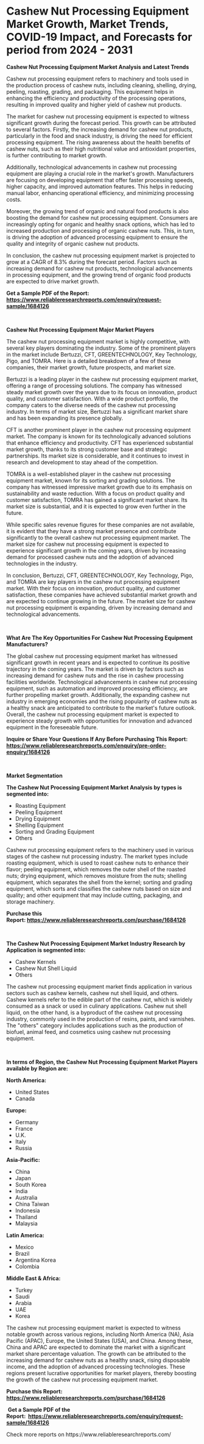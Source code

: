 <p><h1>Cashew Nut Processing Equipment Market Growth, Market Trends, COVID-19 Impact, and Forecasts for period from 2024 - 2031</h1></p><p><strong>Cashew Nut Processing Equipment Market Analysis and Latest Trends</strong></p>
<p><p>Cashew nut processing equipment refers to machinery and tools used in the production process of cashew nuts, including cleaning, shelling, drying, peeling, roasting, grading, and packaging. This equipment helps in enhancing the efficiency and productivity of the processing operations, resulting in improved quality and higher yield of cashew nut products.</p><p>The market for cashew nut processing equipment is expected to witness significant growth during the forecast period. This growth can be attributed to several factors. Firstly, the increasing demand for cashew nut products, particularly in the food and snack industry, is driving the need for efficient processing equipment. The rising awareness about the health benefits of cashew nuts, such as their high nutritional value and antioxidant properties, is further contributing to market growth.</p><p>Additionally, technological advancements in cashew nut processing equipment are playing a crucial role in the market's growth. Manufacturers are focusing on developing equipment that offer faster processing speeds, higher capacity, and improved automation features. This helps in reducing manual labor, enhancing operational efficiency, and minimizing processing costs.</p><p>Moreover, the growing trend of organic and natural food products is also boosting the demand for cashew nut processing equipment. Consumers are increasingly opting for organic and healthy snack options, which has led to increased production and processing of organic cashew nuts. This, in turn, is driving the adoption of advanced processing equipment to ensure the quality and integrity of organic cashew nut products.</p><p>In conclusion, the cashew nut processing equipment market is projected to grow at a CAGR of 8.3% during the forecast period. Factors such as increasing demand for cashew nut products, technological advancements in processing equipment, and the growing trend of organic food products are expected to drive market growth.</p></p>
<p><strong>Get a Sample PDF of the Report:&nbsp; <a href="https://www.reliableresearchreports.com/enquiry/request-sample/1684126">https://www.reliableresearchreports.com/enquiry/request-sample/1684126</a></strong></p>
<p>&nbsp;</p>
<p><strong>Cashew Nut Processing Equipment Major Market Players</strong></p>
<p><p>The cashew nut processing equipment market is highly competitive, with several key players dominating the industry. Some of the prominent players in the market include Bertuzzi, CFT, GREENTECHNOLOGY, Key Technology, Pigo, and TOMRA. Here is a detailed breakdown of a few of these companies, their market growth, future prospects, and market size.</p><p>Bertuzzi is a leading player in the cashew nut processing equipment market, offering a range of processing solutions. The company has witnessed steady market growth over the years due to its focus on innovation, product quality, and customer satisfaction. With a wide product portfolio, the company caters to the diverse needs of the cashew nut processing industry. In terms of market size, Bertuzzi has a significant market share and has been expanding its presence globally.</p><p>CFT is another prominent player in the cashew nut processing equipment market. The company is known for its technologically advanced solutions that enhance efficiency and productivity. CFT has experienced substantial market growth, thanks to its strong customer base and strategic partnerships. Its market size is considerable, and it continues to invest in research and development to stay ahead of the competition.</p><p>TOMRA is a well-established player in the cashew nut processing equipment market, known for its sorting and grading solutions. The company has witnessed impressive market growth due to its emphasis on sustainability and waste reduction. With a focus on product quality and customer satisfaction, TOMRA has gained a significant market share. Its market size is substantial, and it is expected to grow even further in the future.</p><p>While specific sales revenue figures for these companies are not available, it is evident that they have a strong market presence and contribute significantly to the overall cashew nut processing equipment market. The market size for cashew nut processing equipment is expected to experience significant growth in the coming years, driven by increasing demand for processed cashew nuts and the adoption of advanced technologies in the industry.</p><p>In conclusion, Bertuzzi, CFT, GREENTECHNOLOGY, Key Technology, Pigo, and TOMRA are key players in the cashew nut processing equipment market. With their focus on innovation, product quality, and customer satisfaction, these companies have achieved substantial market growth and are expected to continue growing in the future. The market size for cashew nut processing equipment is expanding, driven by increasing demand and technological advancements.</p></p>
<p>&nbsp;</p>
<p><strong>What Are The Key Opportunities For Cashew Nut Processing Equipment Manufacturers?</strong></p>
<p><p>The global cashew nut processing equipment market has witnessed significant growth in recent years and is expected to continue its positive trajectory in the coming years. The market is driven by factors such as increasing demand for cashew nuts and the rise in cashew processing facilities worldwide. Technological advancements in cashew nut processing equipment, such as automation and improved processing efficiency, are further propelling market growth. Additionally, the expanding cashew nut industry in emerging economies and the rising popularity of cashew nuts as a healthy snack are anticipated to contribute to the market's future outlook. Overall, the cashew nut processing equipment market is expected to experience steady growth with opportunities for innovation and advanced equipment in the foreseeable future.</p></p>
<p><strong>Inquire or Share Your Questions If Any Before Purchasing This Report: <a href="https://www.reliableresearchreports.com/enquiry/pre-order-enquiry/1684126">https://www.reliableresearchreports.com/enquiry/pre-order-enquiry/1684126</a></strong></p>
<p>&nbsp;</p>
<p><strong>Market Segmentation</strong></p>
<p><strong>The Cashew Nut Processing Equipment Market Analysis by types is segmented into:</strong></p>
<p><ul><li>Roasting Equipment</li><li>Peeling Equipment</li><li>Drying Equipment</li><li>Shelling Equipment</li><li>Sorting and Grading Equipment</li><li>Others</li></ul></p>
<p><p>Cashew nut processing equipment refers to the machinery used in various stages of the cashew nut processing industry. The market types include roasting equipment, which is used to roast cashew nuts to enhance their flavor; peeling equipment, which removes the outer shell of the roasted nuts; drying equipment, which removes moisture from the nuts; shelling equipment, which separates the shell from the kernel; sorting and grading equipment, which sorts and classifies the cashew nuts based on size and quality; and other equipment that may include cutting, packaging, and storage machinery.</p></p>
<p><strong>Purchase this Report:&nbsp;<a href="https://www.reliableresearchreports.com/purchase/1684126">https://www.reliableresearchreports.com/purchase/1684126</a></strong></p>
<p>&nbsp;</p>
<p><strong>The Cashew Nut Processing Equipment Market Industry Research by Application is segmented into:</strong></p>
<p><ul><li>Cashew Kernels</li><li>Cashew Nut Shell Liquid</li><li>Others</li></ul></p>
<p><p>The cashew nut processing equipment market finds application in various sectors such as cashew kernels, cashew nut shell liquid, and others. Cashew kernels refer to the edible part of the cashew nut, which is widely consumed as a snack or used in culinary applications. Cashew nut shell liquid, on the other hand, is a byproduct of the cashew nut processing industry, commonly used in the production of resins, paints, and varnishes. The "others" category includes applications such as the production of biofuel, animal feed, and cosmetics using cashew nut processing equipment.</p></p>
<p>&nbsp;</p>
<p><strong>In terms of Region, the Cashew Nut Processing Equipment Market Players available by Region are:</strong></p>
<p>
    <p> <strong> North America: </strong>
        <ul>
            <li>United States</li>
            <li>Canada</li>
        </ul>
        </p> 
    <p> <strong> Europe: </strong>
        <ul>
            <li>Germany</li>
            <li>France</li>
            <li>U.K.</li>
            <li>Italy</li>
            <li>Russia</li>
        </ul>
        </p> 
    <p> <strong> Asia-Pacific: </strong>
        <ul>
            <li>China</li>
            <li>Japan</li>
            <li>South Korea</li>
            <li>India</li>
            <li>Australia</li>
            <li>China Taiwan</li>
            <li>Indonesia</li>
            <li>Thailand</li>
            <li>Malaysia</li>
        </ul>
        </p> 
    <p> <strong> Latin America: </strong>
        <ul>
            <li>Mexico</li>
            <li>Brazil</li>
            <li>Argentina Korea</li>
            <li>Colombia</li>
        </ul>
        </p> 
    <p> <strong> Middle East & Africa: </strong>
        <ul>
            <li>Turkey</li>
            <li>Saudi</li>
            <li>Arabia</li>
            <li>UAE</li>
            <li>Korea</li>
        </ul>
    </p>
    </p>
<p><p>The cashew nut processing equipment market is expected to witness notable growth across various regions, including North America (NA), Asia Pacific (APAC), Europe, the United States (USA), and China. Among these, China and APAC are expected to dominate the market with a significant market share percentage valuation. The growth can be attributed to the increasing demand for cashew nuts as a healthy snack, rising disposable income, and the adoption of advanced processing technologies. These regions present lucrative opportunities for market players, thereby boosting the growth of the cashew nut processing equipment market.</p></p>
<p><strong>Purchase this Report: <a href="https://www.reliableresearchreports.com/purchase/1684126">https://www.reliableresearchreports.com/purchase/1684126</a></strong></p>
<p>&nbsp;<strong>Get a Sample PDF of the Report:&nbsp;&nbsp;<a href="https://www.reliableresearchreports.com/enquiry/request-sample/1684126">https://www.reliableresearchreports.com/enquiry/request-sample/1684126</a></strong></p>
<p><strong></strong></p>
<p>Check more reports on https://www.reliableresearchreports.com/</p>